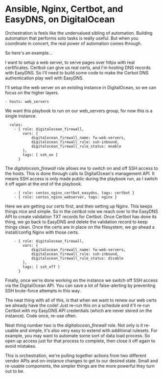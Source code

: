 # Ansible, Nginx, Certbot, and EasyDNS, on DigitalOcean
Orchestration is feels like the undervalued sibling of automation.
Building automation that performs solo tasks is really useful.
But when you coordinate in concert, the real power of automation comes through.

So here's an example...

I want to setup a web server, to serve pages over https with real certificates.
Certbot can give us real certs, and I'm hosting DNS records with EasyDNS.
So I'll need to build some code to make the Cerbot DNS authentication play well with EasyDNS.

I'll setup the web server on an existing instance in DigitalOcean, so we can focus on the higher layers.


```
- hosts: web_servers
```
We want this playbook to run on our web_servers group, for now this is a single instance.
```
  roles:
    - { role: digitalocean_firewall,
        vars: {
            digitalocean_firewall_name: fw-web-servers,
            digitalocean_firewall_rule: ssh-inbound,
            digitalocean_firewall_rule_status: enable
        },
        tags: [ ssh_on ]
      }
```
The *digitalocean_firewall* role allows me to switch on and off SSH access to the hosts.
This is done through calls to DigitalOcean's management API.
It means SSH access is only made public during the playbook run, as I switch it off again at the end of the playbook.
```
    - { role: centos_nginx_certbot_easydns, tags: certbot }
    - { role: centos_nginx_webserver, tags: nginx }
```
Here we are getting our certs first, and then setting up Nginx.
This keeps things nice and simple.
So in the certbot role we reach over to the EasyDNS API to create validation TXT records for Certbot.
Once Certbot has done its thing, we go back to EasyDNS and delete the validation record to keep things clean.
Once the certs are in place on the filesystem, we go ahead a install/config Nginx with those certs.
```
    - { role: digitalocean_firewall,
        vars: {
            digitalocean_firewall_name: fw-web-servers,
            digitalocean_firewall_rule: ssh-inbound,
            digitalocean_firewall_rule_status: disable
        },
        tags: [ ssh_off ]
      }
```
Finally, once we're done working on the instance we switch off SSH access via the DigitalOcean API.
You can save a lot of false-alerting by preventing SSH brute-force attempts in this way.

The neat thing with all of this, is that when we want to renew our web certs we already have the code!
Just re-run this on a schedule and it'll re-run Certbot with my EasyDNS API credentials (which are never stored on the instance).
Code once, re-use often.

Neat thing number two is the *digitalocean_firewall* role.
Not only is it re-usable and simple, it's also very easy to extend with additional rulesets.
For example, you may want to automate some sort of data load process.
So open up access just for that process to complete, then close it off again to avoid mistakes.

This is orchestration, we're pulling together actions from two different vendor APIs and on-instance changes to get to our desired state.
Small and re-usable components, the simpler things are the more powerful they turn out to be.
